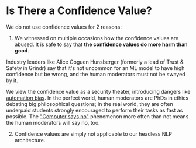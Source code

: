 # Is There a Confidence Value?

We do not use confidence values for 2 reasons:

1. We witnessed on multiple occasions how the confidence values are abused. It is safe to say that **the confidence values do more harm than good**. 

Industry leaders like Alice Goguen Hunsberger (formerly a lead of Trust & Safety in Grindr) say that it's not uncommon for an ML model to have high confidence but be wrong, and the human moderators must not be swayed by it.

We view the confidence value as a security theater, introducing dangers like [automation bias](https://en.wikipedia.org/wiki/Automation_bias). In the perfect world, human moderators are PhDs in ethics debating big philosophical questions; in the real world, they are often underpaid students strongly encouraged to perform their tasks as fast as possible. The ["Computer says no"](https://en.wikipedia.org/wiki/Computer_says_no) phenomenon more often than not means the human moderators will say no, too.

2. Confidence values are simply not applicable to our headless NLP architecture.